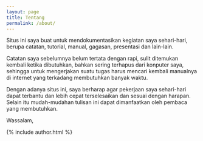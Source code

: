 ```yaml
---
layout: page
title: Tentang
permalink: /about/
---
```


Situs ini saya buat untuk mendokumentasikan kegiatan saya sehari-hari, berupa catatan, tutorial, manual, gagasan, presentasi dan lain-lain. 

Catatan saya sebelumnya belum tertata dengan rapi, sulit ditemukan kembali ketika dibutuhkan, bahkan sering terhapus dari konputer saya, sehingga untuk mengerjakan suatu tugas harus mencari kembali manualnya di internet yang terkadang membutuhkan banyak waktu.

Dengan adanya situs ini, saya berharap agar pekerjaan saya sehari-hari dapat terbantu dan lebih cepat terselesaikan dan sesuai dengan harapan. Selain itu mudah-mudahan tulisan ini dapat dimanfaatkan oleh pembaca yang membutuhkan.

Wassalam,

{% include author.html %}